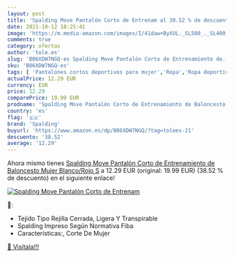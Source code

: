 ```yaml
---
layout: post
title: 'Spalding Move Pantalón Corto de Entrenam al 38.52 % de descuento'
date: 2021-10-12 18:25:41
image: 'https://m.media-amazon.com/images/I/41daw+ByXUL._SL500_._SL400_.jpg'
comments: true
category: ofertas
author: 'tole.es'
slug: 'B06XDW7NGQ-es Spalding Move Pantalón Corto de Entrenamiento de...'
sku: 'B06XDW7NGQ-es'
tags: [ 'Pantalones cortos deportivos para mujer','Ropa','Ropa deportiva para mujer','Ropa para mujer','pantalón','spalding', ]
actualPrice: 12.29 EUR
currency: EUR
price: 12.29
comparePrice: 19.99 EUR
prodname: 'Spalding Move Pantalón Corto de Entrenamiento de Baloncesto  Mujer  Blanco/Rojo  S'
country: 'es'
flag: '🇪🇸'
brand: 'Spalding'
buyurl: 'https://www.amazon.es/dp/B06XDW7NGQ/?tag=tolees-21'
descuento: '38.52'
average: '12.29'
---
```


Ahora mismo tienes [Spalding Move Pantalón Corto de Entrenamiento de Baloncesto  Mujer  Blanco/Rojo  S](https://www.amazon.es/dp/B06XDW7NGQ/?tag=tolees-21) a 12.29 EUR (original: 19.99 EUR) (38.52 %  de descuento) en el siguiente enlace!

[![Spalding Move Pantalón Corto de Entrenam](https://m.media-amazon.com/images/I/41daw+ByXUL._SL500_._SL400_.jpg)](https://www.amazon.es/dp/B06XDW7NGQ/?tag=tolees-21)

🔎:

- Tejido Tipo Rejilla Cerrada, Ligera Y Transpirable
- Spalding Impreso Según Normativa Fiba
- Características:, Corte De Mujer

[🛒 Visítala!!!](https://www.amazon.es/dp/B06XDW7NGQ/?tag=tolees-21)
